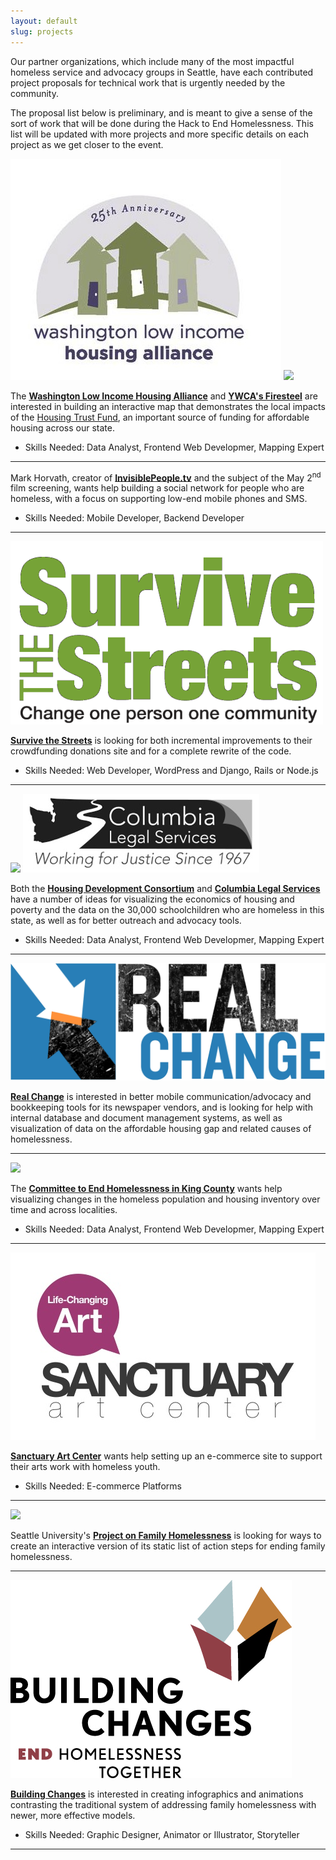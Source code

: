 ```yaml
---
layout: default
slug: projects
---
```


Our partner organizations, which include many of the most impactful homeless service and advocacy groups in Seattle, have each contributed project proposals for technical work that is urgently needed by the community.

The proposal list below is preliminary, and is meant to give a sense of the sort of work that will be done during the Hack to End Homelessness. This list will be updated with more projects and more specific details on each project as we get closer to the event.

<div class="images"><img src="/img/wha.jpg"> <img src="/img/firesteel.jpg"></div>

The [**Washington Low Income Housing Alliance**](http://wliha.org/) and [**YWCA's Firesteel**](http://firesteelwa.org/) are interested in building an interactive map that demonstrates the local impacts of the [Housing Trust Fund](http://www.commerce.wa.gov/Programs/housing/TrustFund/Pages/default.aspx), an important source of funding for affordable housing across our state.
<ul><li>Skills Needed: Data Analyst, Frontend Web Developmer, Mapping Expert</li></ul>
<hr>

Mark Horvath, creator of [**InvisiblePeople.tv**](http://invisiblepeople.tv) and the subject of the May 2<sup>nd</sup> film screening, wants help building a social network for people who are homeless, with a focus on supporting low-end mobile phones and SMS.
<ul><li>Skills Needed: Mobile Developer, Backend Developer</li></ul>
<hr>

<div class="images"><img src="/img/sts.png"></div>

[**Survive the Streets**](http://survivethestreets.org/) is looking for both incremental improvements to their crowdfunding donations site and for a complete rewrite of the code.
<ul><li>Skills Needed: Web Developer, WordPress and Django, Rails or Node.js</li></ul>
<hr>

<div class="images"><img src="/img/hdc.gif"> <img src="/img/cls.jpg"></div>

Both the [**Housing Development Consortium**](http://www.housingconsortium.org/) and [**Columbia Legal Services**](http://columbialegal.org) have a number of ideas for visualizing the economics of housing and poverty and the data on the 30,000 schoolchildren who are homeless in this state, as well as for better outreach and advocacy tools.
<ul><li>Skills Needed: Data Analyst, Frontend Web Developmer, Mapping Expert</li></ul>
<hr>

<div class="images"><img src="/img/rc.jpg"></div>

[**Real Change**](http://www.realchangenews.org/) is interested in better mobile communication/advocacy and bookkeeping tools for its newspaper vendors, and is looking for help with internal database and document management systems, as well as visualization of data on the affordable housing gap and related causes of homelessness.
<hr>

<div class="images"><img src="/img/cehkc.jpg"></div>

The [**Committee to End Homelessness in King County**](http://www.cehkc.org/) wants help visualizing changes in the homeless population and housing inventory over time and across localities.
<ul><li>Skills Needed: Data Analyst, Frontend Web Developmer, Mapping Expert</li></ul>
<hr>

<div class="images"><img src="/img/sac.jpg"></div>

[**Sanctuary Art Center**](http://sanctuaryartcenter.org/) wants help setting up an e-commerce site to support their arts work with homeless youth.
<ul><li>Skills Needed: E-commerce Platforms</li></ul>
<hr>

<div class="images wide"><img src="/img/su-pfh.png"></div>

Seattle University's [**Project on Family Homelessness**](https://www.seattleu.edu/artsci/departments/communication/csc/family-homelessness/) is looking for ways to create an interactive version of its static list of action steps for ending family homelessness.
<hr>

<div class="images"><img src="/img/bc.jpg"></div>

[**Building Changes**](http://buildingchanges.org/) is interested in creating infographics and animations contrasting the traditional system of addressing family homelessness with newer, more effective models.
<ul><li>Skills Needed: Graphic Designer, Animator or Illustrator, Storyteller</li></ul>
<hr>


